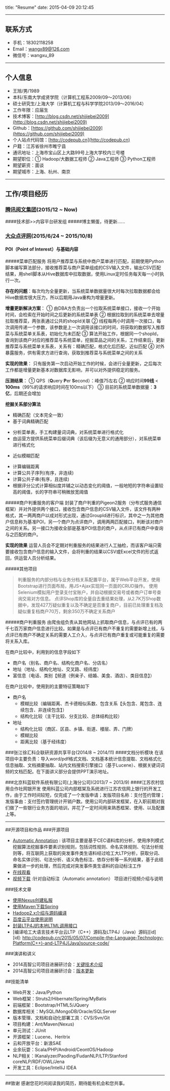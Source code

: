 title: "Resume"
date: 2015-04-09 20:12:45

---
## 联系方式

- 手机：18302118258
- Email：wangx89@126.com
- 微信号：wangxu_89

---

## 个人信息
 - 王旭/男/1989
 - 本科/东南大学成贤学院（计算机工程系2009/09～2013/06）
 - 硕士研究生/上海大学（计算机工程与科学学院2013/09～2016/04）
 - 工作年限：应届生
 - 技术博客：[http://blog.csdn.net/shijiebei2009](http://blog.csdn.net/shijiebei2009)
 - Github：[https://github.com/shijiebei2009](https://github.com/shijiebei2009)
 - 个人站点代码馆：[http://codepub.cn](http://codepub.cn)
 - 户籍：江苏省徐州市睢宁县
 - 通讯地址：上海市宝山区上大路99号上海大学校内三号楼
 - 期望职位：① Hadoop/大数据工程师 ② Java工程师 ③ Python工程师
 - 期望薪资：面谈
 - 期望城市：上海、杭州、南京

---
## 工作/项目经历
### [腾讯阅文集团](http://join.book.qq.com/)(2015/12 ~ Now)
####技术部>>内容平台研发组
#####博主懒蛋，待更新......

### [大众点评网](http://www.dianping.com/)(2015/6/24 ~ 2015/10/8)
#### POI（Point of Interest）与基础内容
#####菜单匹配服务
将用户推荐菜与系统中商户菜单进行匹配，前期使用Python脚本编写算法部分，接收推荐菜与商户菜单组成的CSV输入文件，输出CSV匹配结果，用shell脚本从Hive数据库中拉取数据，使用Linux定时任务每天每一小时执行一次。

**存在的问题**：每次均为全量更新，当系统菜单数据量很大时每次拉取数据都会给Hive数据库很大压力，所以后期用Java重构为增量更新。

**增量更新解决方案**：
① 由DBA方负责出一个拉取系统菜单接口，接收一个开始时间，会检索在开始时间之后更新的系统菜单表
② 根据拉取到的系统菜单去增量拉取推荐菜，两张表通过公共的shopId关联
② 线程每两小时调用一次接口，每次调用传递一个参数，该参数是上一次调用该接口的时间，将获取的数据写入推荐菜与系统菜单关系表，初始化为未匹配
③ 算法开始工作，根据同一个shopId，查询到该商户对应的推荐菜与系统菜单，挖掘菜品之间的关系，工作结束后，更新推荐菜与系统菜单关系表，关系有：精确匹配，格式化后匹配，近似匹配
④ 对外暴露服务，供有需求方进行查询，获取到推荐菜与系统菜单之间的关系

**实现的效果**：
只有服务第一次启动开始工作的时候，会进行全量更新，之后每次工作都是增量更新基本对数据库无影响，并可以对外提供稳定的服务。

**压测结果**：
① QPS（**Q**uery **P**er **S**econd）：峰值75左右
② 响应时间**99线** < **100ms**（99%的请求响应时间在100ms以下）
③ 目前的系统菜单数据量：**3亿**，后期还会增加

**挖掘关系部分算法**
* 精确匹配（文本完全一致）
* 基于词典精确匹配
 - 分析菜单表，手工构建量词词典，对系统菜单进行格式化
 - 由运营方提供系统菜单后缀词典（该后缀为无意义的通用部分），对系统菜单进行格式化
* 近似模糊匹配
 - 计算编辑距离
 - 计算公共子序列(有序，非连续)
 - 计算公共子串(有序，且连续)
 - 根据评分公式计算相似度并辅之以动态变化的阈值，一般地短的字符串设置较高的阈值，长的字符串可稍微放宽阈值

#####商户判重服务的客户端
封装了商户判重的Pigeon2服务（分布式服务通信框架）并对外提供两个接口，接收包含商户信息的CSV输入文件，该文件有两种格式，其一两两商户以成对形式出现，通过GroupId进行标识，其中之一为其他商户信息称为基准POI，另一个商户为点评商户，调用两两匹配接口，判断该对商户之间的关系。另一接口为接收全部是基准POI信息的商户，从点评已有商户中查询与之匹配的商户。

**实现的效果**
运营人员会不定期对判重服务的结果进行人工抽检，而该客户端只需要接收包含商户信息的输入文件，会将判重的结果以CSV或Excel文件的形式返回，供运营人员分析结果。

#####其他项目
>判重服务的内部分档与业务分档关系配置平台，属于Web平台开发，使用Bootstrap进行页面布局，用JS+Ajax实现同一页面的CRUD操作。
>使用Selenium模拟用户登录支付宝账户，并自动根据交易号或者商户订单号查询交易对方信息。
>点评Shop库的全量自去重结果处理，从2.7K万Shop数据中，发现427万疑似重复以及不确定是否重复商户，目前已处理重复档及疑似重复档商户70万，剩余350万不确定关系商户

#####商户判重服务
由爬虫组负责从其他网站上抓取商户信息，与点评已有的两千七百万家商户信息进行比较。如果是与点评已有商户不重复的需要新增上线，与点评已有商户不确定关系的需要人工介入，与点评已有商户重复或可能重复的需要将关系入库。

在商户比较中，利用到的信息字段如下
* 商户名（别名、商户名、结构化商户名、分店名）
* 地址（地址、结构化地址、交叉路、经纬度）
* 富信息（电话、类别【频道（例亲子、结婚、美食、酒店）、类目信息】）

在商户比较中，使用到的主要特征策略如下
* 商户名
   - 模糊比较（编辑距离、杰卡德相似系数、包含关系【头包含、尾包含、连续包含、非连续包含】）
   - 结构化比较（主干比较、分支比较、总体结构比较）
* 地址
     - 结构化比较（商区、区县、乡镇、街道、楼层、弄、门牌）
     - 模糊比较
     - 距离比较（基于经纬度）

###张江徐汇科企联研资源共享平台(2014/8 ~ 2014/11)
####文档分析模块
在该项目中主要负责：导入word/pdf格式文档、文档基本统计信息提取、文档格式化信息抽取、文档摘要抽取、站内文档搜索引擎接口（基于Lucene）、根据关键词词频的文档匹配。在下面讲义部分会提供PPT演示地址。

###北京科蓝软件系统有限公司(上海分公司)(2013/7 ~ 2013/9)
####江苏农村信用合作社网银开发
使用科蓝公司内部框架及系统进行江苏农信网上银行的开发工作，由于工作时间较短，仅完成了一个发版申请；发版项目名称：支付签约管理；发版事由：支付签约管理统计开销户数。使用公司内部研发框架，在入职前期对我们做了一些银行业务方面的培训，并花了一定时间用来熟悉框架、使用、以及配置上等。

---
##开源项目和作品
###开源项目
 - [Automatic Annotation](https://github.com/shijiebei2009/CEC-Automatic-Annotation) : 该项目主要是基于CEC语料库的分析，使用序列模式挖掘算法挖掘事件要素识别规则，包括词性规则、命名实体规则、句法分析规则等，将互联网上获取的突发事件类生语料经过哈工大LTP分析，获取分词、命名实体识别、句法分析、语义角色标注、依存分析等一系列结果，基于此结果做进一步的处理，然后完成对突发事件类生语料的自动标注工作
 - [在线观看](http://v.youku.com/v_show/id_XOTEzNDcyOTQ0.html)
 - [视频下载](http://pan.baidu.com/s/1nt62S7R) :针对自动标注（Automatic annotation） 项目进行视频介绍与说明

###技术文章

- [使用Nexus创建私服](http://blog.csdn.net/shijiebei2009/article/details/41924965)
- [使用Maven下载Spring](http://blog.csdn.net/shijiebei2009/article/details/41872081)
- [Hadoop2.x介绍与源码编译](http://blog.csdn.net/shijiebei2009/article/details/40716517)
- [百度云平台使用说明](http://blog.csdn.net/shijiebei2009/article/details/44307923)
- [封装LTP4J的本地LTML调用接口](http://codepub.cn/2015/05/13/Local-call-interface-of-LTP4J-project-for-LTML-encapsulation/)
- [编译哈工大语言技术平台云LTP（C++）源码及LTP4J（Java）源码][id]
[id]: http://codepub.cn/2015/05/07/Compile-the-Language-Technology-Platform(C++)-and-LTP4J(Java)source-code/

###演讲和讲义
  - 2014高智公司项目进展研讨会：[关键技术介绍](http://pan.baidu.com/s/1eQgsPeM)
  - 2014高智公司项目进展研讨会：[版本更新](http://pan.baidu.com/s/1c02H4D6)

##技能清单

- Web开发：Java/Python
- Web框架：Struts2/Hibernate/Spring/MyBatis
- 前端框架：Bootstrap/HTML5/JQuery
- 数据库相关：MySQL/MongoDB/Oracle/SQLServer
- 版本管理、文档和自动化部署工具：CVS/Svn/Git
- 项目构建：Ant/Maven(Nexus)
- 单元测试：JUnit
- 开源框架：Lucene、Heritrix
- 云和开放平台：新浪SAE
- 业余玩耍：Scala/PHP/Android/CeontOS/Hadoop
- NLP相关：IKanalyzer/Paoding/FudanNLP/LTP/Stanford coreNLP/RDF/OWL/Jena
- 开发工具：Eclipse/IntelliJ IDEA

---
##致谢
感谢您花时间阅读我的简历，期待能有机会和您共事。